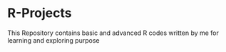 # R-Projects
This Repository contains basic and advanced R codes written by me for learning and exploring purpose

